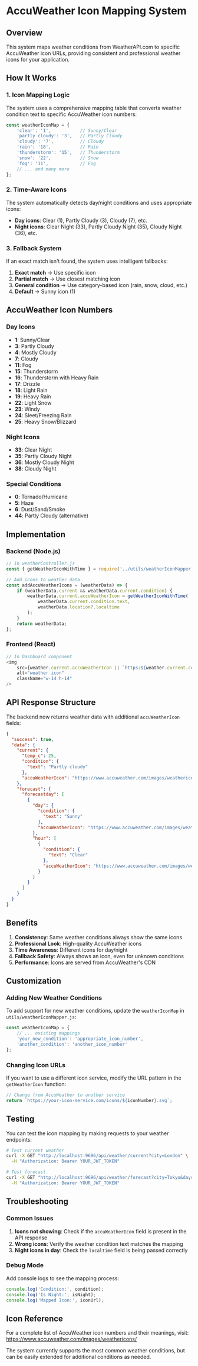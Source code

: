 # AccuWeather Icon Mapping System

## Overview
This system maps weather conditions from WeatherAPI.com to specific AccuWeather icon URLs, providing consistent and professional weather icons for your application.

## How It Works

### 1. **Icon Mapping Logic**
The system uses a comprehensive mapping table that converts weather condition text to specific AccuWeather icon numbers:

```javascript
const weatherIconMap = {
    'clear': '1',           // Sunny/Clear
    'partly cloudy': '3',   // Partly Cloudy
    'cloudy': '7',          // Cloudy
    'rain': '18',           // Rain
    'thunderstorm': '15',   // Thunderstorm
    'snow': '22',           // Snow
    'fog': '11',            // Fog
    // ... and many more
};
```

### 2. **Time-Aware Icons**
The system automatically detects day/night conditions and uses appropriate icons:
- **Day icons**: Clear (1), Partly Cloudy (3), Cloudy (7), etc.
- **Night icons**: Clear Night (33), Partly Cloudy Night (35), Cloudy Night (36), etc.

### 3. **Fallback System**
If an exact match isn't found, the system uses intelligent fallbacks:
1. **Exact match** → Use specific icon
2. **Partial match** → Use closest matching icon
3. **General condition** → Use category-based icon (rain, snow, cloud, etc.)
4. **Default** → Sunny icon (1)

## AccuWeather Icon Numbers

### Day Icons
- **1**: Sunny/Clear
- **3**: Partly Cloudy
- **4**: Mostly Cloudy
- **7**: Cloudy
- **11**: Fog
- **15**: Thunderstorm
- **16**: Thunderstorm with Heavy Rain
- **17**: Drizzle
- **18**: Light Rain
- **19**: Heavy Rain
- **22**: Light Snow
- **23**: Windy
- **24**: Sleet/Freezing Rain
- **25**: Heavy Snow/Blizzard

### Night Icons
- **33**: Clear Night
- **35**: Partly Cloudy Night
- **36**: Mostly Cloudy Night
- **38**: Cloudy Night

### Special Conditions
- **0**: Tornado/Hurricane
- **5**: Haze
- **6**: Dust/Sand/Smoke
- **44**: Partly Cloudy (alternative)

## Implementation

### Backend (Node.js)
```javascript
// In weatherController.js
const { getWeatherIconWithTime } = require('../utils/weatherIconMapper');

// Add icons to weather data
const addAccuWeatherIcons = (weatherData) => {
    if (weatherData.current && weatherData.current.condition) {
        weatherData.current.accuWeatherIcon = getWeatherIconWithTime(
            weatherData.current.condition.text,
            weatherData.location?.localtime
        );
    }
    return weatherData;
};
```

### Frontend (React)
```javascript
// In Dashboard component
<img 
    src={weather.current.accuWeatherIcon || `https:${weather.current.condition.icon}`} 
    alt="weather icon" 
    className="w-14 h-14" 
/>
```

## API Response Structure

The backend now returns weather data with additional `accuWeatherIcon` fields:

```json
{
  "success": true,
  "data": {
    "current": {
      "temp_c": 25,
      "condition": {
        "text": "Partly cloudy"
      },
      "accuWeatherIcon": "https://www.accuweather.com/images/weathericons/3.svg"
    },
    "forecast": {
      "forecastday": [
        {
          "day": {
            "condition": {
              "text": "Sunny"
            },
            "accuWeatherIcon": "https://www.accuweather.com/images/weathericons/1.svg"
          },
          "hour": [
            {
              "condition": {
                "text": "Clear"
              },
              "accuWeatherIcon": "https://www.accuweather.com/images/weathericons/33.svg"
            }
          ]
        }
      ]
    }
  }
}
```

## Benefits

1. **Consistency**: Same weather conditions always show the same icons
2. **Professional Look**: High-quality AccuWeather icons
3. **Time Awareness**: Different icons for day/night
4. **Fallback Safety**: Always shows an icon, even for unknown conditions
5. **Performance**: Icons are served from AccuWeather's CDN

## Customization

### Adding New Weather Conditions
To add support for new weather conditions, update the `weatherIconMap` in `utils/weatherIconMapper.js`:

```javascript
const weatherIconMap = {
    // ... existing mappings
    'your_new_condition': 'appropriate_icon_number',
    'another_condition': 'another_icon_number'
};
```

### Changing Icon URLs
If you want to use a different icon service, modify the URL pattern in the `getWeatherIcon` function:

```javascript
// Change from AccuWeather to another service
return `https://your-icon-service.com/icons/${iconNumber}.svg`;
```

## Testing

You can test the icon mapping by making requests to your weather endpoints:

```bash
# Test current weather
curl -X GET "http://localhost:9696/api/weather/current?city=London" \
  -H "Authorization: Bearer YOUR_JWT_TOKEN"

# Test forecast
curl -X GET "http://localhost:9696/api/weather/forecast?city=Tokyo&days=3" \
  -H "Authorization: Bearer YOUR_JWT_TOKEN"
```

## Troubleshooting

### Common Issues

1. **Icons not showing**: Check if the `accuWeatherIcon` field is present in the API response
2. **Wrong icons**: Verify the weather condition text matches the mapping
3. **Night icons in day**: Check the `localtime` field is being passed correctly

### Debug Mode
Add console logs to see the mapping process:

```javascript
console.log('Condition:', condition);
console.log('Is Night:', isNight);
console.log('Mapped Icon:', iconUrl);
```

## Icon Reference

For a complete list of AccuWeather icon numbers and their meanings, visit:
https://www.accuweather.com/images/weathericons/

The system currently supports the most common weather conditions, but can be easily extended for additional conditions as needed. 